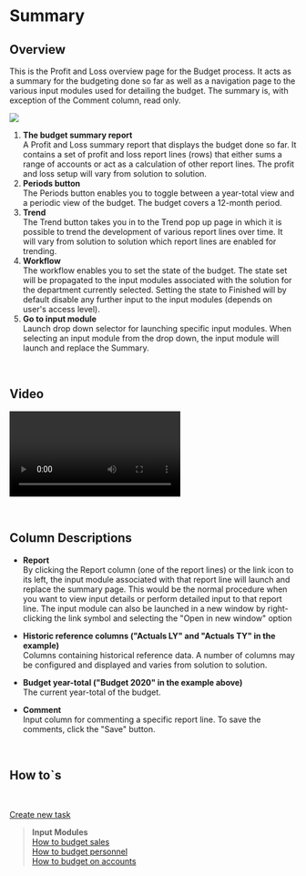 # Summary
## Overview
This is the Profit and Loss overview page for the Budget process. It acts as a summary for the budgeting done so far as well as a navigation page to the various input modules used for detailing the budget. The summary is, with exception of the Comment column, read only.
<br/>

![](https://profitbasedocs.blob.core.windows.net/plannerimages/budget-summary.jpg)

1. **The budget summary report** <br/>
A Profit and Loss summary report that displays the budget done so far. It contains a set of profit and loss report lines (rows) that either sums a range of accounts or act as a calculation of other report lines. The profit and loss setup will vary from solution to solution. 
2. **Periods button** <br/>
The Periods button enables you to toggle between a year-total view and a periodic view of the budget. The budget covers a 12-month period. 
3. **Trend** <br/>
The Trend button takes you in to the Trend pop up page in which it is possible to trend the development of various report lines over time. It will vary from solution to solution which report lines are enabled for trending.
4. **Workflow** <br/>
The workflow enables you to set the state of the budget. The state set will be propagated to the input modules associated with the solution for the department currently selected. Setting the state to Finished will by default disable any further input to the input modules (depends on user's access level).
5. **Go to input module** <br/>
Launch drop down selector for launching specific input modules. When selecting an input module from the drop down, the input module will launch and replace the Summary.


<br/>


## Video
![Introduction](https://profitbasedocs.blob.core.windows.net/enduserhelp/videos/BudgetSummary.mp4)

<br/>

## Column Descriptions

- **Report**<br/>
By clicking the Report column (one of the report lines) or the link icon to its left, the input module associated with that report line will launch and replace the summary page. This would be the normal procedure when you want to view input details or perform detailed input to that report line. The input module can also be launched in a new window by right-clicking the link symbol and selecting the "Open in new window" option

- **Historic reference columns ("Actuals LY" and "Actuals TY" in the example)**<br/>
Columns containing historical reference data. A number of columns may be configured and displayed and varies from solution to solution.

- **Budget year-total ("Budget 2020" in the example above)**<br/>
The current year-total of the budget.
 
- **Comment** <br/>
Input column for commenting a specific report line. To save the comments, click the "Save" button.

<br/>

## How to`s

<br/>

[Create new task](../../process-and-tasks/tasks/create-edit-task.md)<br/>

> **Input Modules**<br/>
> [How to budget sales](../../../modules/sales-gm/sales-gm-details.md)<br/>
> [How to budget personnel](../../../modules/personnel/personnel-details.md)<br/>
> [How to budget on accounts](../../../modules/account/account-details.md)<br/>


